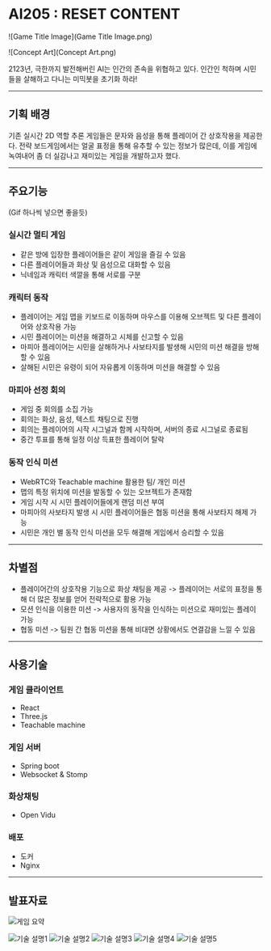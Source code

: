 # AI205 : RESET CONTENT
![Game Title Image](Game Title Image.png)

![Concept Art](Concept Art.png)

2123년, 극한까지 발전해버린 AI는 인간의 존속을 위협하고 있다. 
인간인 척하며 시민들을 살해하고 다니는 미믹봇을 초기화 하라!

---
## 기획 배경
기존 실시간 2D 역할 추론 게임들은 문자와 음성을 통해 플레이어 간 상호작용을 제공한다. 전략 보드게임에서는 얼굴 표정을 통해 유추할 수 있는 정보가 많은데, 이를 게임에 녹여내어 좀 더 실감나고 재미있는 게임을 개발하고자 했다.

---
## 주요기능
(Gif 하나씩 넣으면 좋을듯)

### 실시간 멀티 게임
- 같은 방에 입장한 플레이어들은 같이 게임을 즐길 수 있음
- 다른 플레이어들과 화상 및 음성으로 대화할 수 있음
- 닉네임과 캐릭터 색깔을 통해 서로를 구분

### 캐릭터 동작
- 플레이어는 게임 맵을 키보드로 이동하며 마우스를 이용해 오브젝트 및 다른 플레이어와 상호작용 가능
- 시민 플레이어는 미션을 해결하고 시체를 신고할 수 있음
- 마피아 플레이어는 시민을 살해하거나 사보타지를 발생해 시민의 미션 해결을 방해할 수 있음
- 살해된 시민은 유령이 되어 자유롭게 이동하며 미션을 해결할 수 있음

### 마피아 선정 회의
- 게임 중 회의를 소집 가능
- 회의는 화상, 음성, 텍스트 채팅으로 진행
- 회의는 플레이어의 시작 시그널과 함께 시작하며, 서버의 종료 시그널로 종료됨
- 중간 투표를 통해 일정 이상 득표한 플레이어 탈락

### 동작 인식 미션
- WebRTC와 Teachable machine 활용한 팀/ 개인 미션
- 맵의 특정 위치에 미션을 발동할 수 있는 오브젝트가 존재함
- 게임 시작 시 시민 플레이어들에게 랜덤 미션 부여
- 마피아의 사보타지 발생 시 시민 플레이어들은 협동 미션을 통해 사보타지 해제 가능
- 시민은 개인 별 동작 인식 미션을 모두 해결해 게임에서 승리할 수 있음 

---
## 차별점
- 플레이어간의 상호작용 기능으로 화상 채팅을 제공 -> 플레이어는 서로의 표정을 통해 더 많은 정보를 얻어 전략적으로 활용 가능
- 모션 인식을 이용한 미션 -> 사용자의 동작을 인식하는 미션으로 재미있는 플레이 가능
- 협동 미션 -> 팀원 간 협동 미션을 통해 비대면 상황에서도 연결감을 느낄 수 있음

---
## 사용기술

### 게임 클라이언트
- React
- Three.js
- Teachable machine

### 게임 서버
- Spring boot
- Websocket & Stomp

### 화상채팅
- Open Vidu

### 배포
- 도커
- Nginx

---
## 발표자료

![게임 요약](https://user-images.githubusercontent.com/62738554/219538167-afd84919-0f69-4e9a-890a-44cdf6a0e48d.png)

![기술 설명1](https://user-images.githubusercontent.com/62738554/219538147-bd680ee7-fc8a-47a2-bd7e-fa7273ae0473.png)
![기술 설명2](https://user-images.githubusercontent.com/62738554/219538156-8e0c548d-f836-4346-aa7d-c497aad2f9ea.png)
![기술 설명3](https://user-images.githubusercontent.com/62738554/219538158-5137206c-9aaf-4e17-b47d-979af8eb101e.png)
![기술 설명4](https://user-images.githubusercontent.com/62738554/219538163-4190dcee-5773-4428-a8d6-477460430af7.png)
![기술 설명5](https://user-images.githubusercontent.com/62738554/219538164-9921d03d-741f-4d3c-a360-c6ed9973fd92.png)
